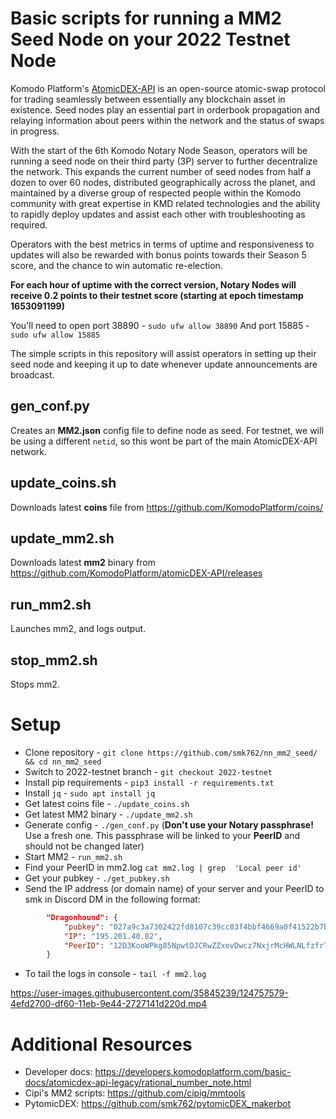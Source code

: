 # Basic scripts for running a MM2 Seed Node on your 2022 Testnet Node

Komodo Platform's [AtomicDEX-API](https://github.com/KomodoPlatform/atomicDEX-API) is an open-source atomic-swap protocol for trading seamlessly between essentially any blockchain asset in existence. Seed nodes play an essential part in orderbook propagation and relaying information about peers within the network and the status of swaps in progress. 

With the start of the 6th Komodo Notary Node Season, operators will be running a seed node on their third party (3P) server to further decentralize the network. This expands the current number of seed nodes from half a dozen to over 60 nodes, distributed geographically across the planet, and maintained by a diverse group of respected people within the Komodo community with great expertise in KMD related technologies and the ability to rapidly deploy updates and assist each other with troubleshooting as required.

Operators with the best metrics in terms of uptime and responsiveness to updates will also be rewarded with bonus points towards their Season 5 score, and the chance to win automatic re-election.

**For each hour of uptime with the correct version, Notary Nodes will receive 0.2 points to their testnet score (starting at epoch timestamp 1653091199)**

You'll need to open port 38890 - `sudo ufw allow 38890`
And port 15885 - `sudo ufw allow 15885`


The simple scripts in this repository will assist operators in setting up their seed node and keeping it up to date whenever update announcements are broadcast.

## gen_conf.py
Creates an **MM2.json** config file to define node as seed. For testnet, we will be using a different `netid`, so this wont be part of the main AtomicDEX-API network.

## update_coins.sh
Downloads latest **coins** file from https://github.com/KomodoPlatform/coins/

## update_mm2.sh
Downloads latest **mm2** binary from https://github.com/KomodoPlatform/atomicDEX-API/releases

## run_mm2.sh
Launches mm2, and logs output.

## stop_mm2.sh
Stops mm2.

# Setup

- Clone repository - `git clone https://github.com/smk762/nn_mm2_seed/ && cd nn_mm2_seed`
- Switch to 2022-testnet branch - `git checkout 2022-testnet`
- Install pip requirements - `pip3 install -r requirements.txt`
- Install `jq` - `sudo apt install jq`
- Get latest coins file - `./update_coins.sh`
- Get latest MM2 binary - `./update_mm2.sh`
- Generate config - `./gen_conf.py` (**Don't use your Notary passphrase!** Use a fresh one. This passphrase will be linked to your **PeerID** and should not be changed later)
- Start MM2 - `run_mm2.sh`
- Find your PeerID in mm2.log `cat mm2.log | grep  'Local peer id'`
- Get your pubkey - `./get_pubkey.sh`
- Send the IP address (or domain name) of your server and your PeerID to smk in Discord DM in the following format:
```json
        "Dragonhound": {
            "pubkey": "027a9c3a7302422fd8107c39cc83f4bbf4669a0f41522b7bdcef961e18bf94ab2b",
            "IP": "195.201.40.82",
            "PeerID": "12D3KooWPkg85NpwtDJCRwZZxevDwcz7NxjrMcHWLNLfzfrTZZZ1"
        }
```
- To tail the logs in console - `tail -f mm2.log`

https://user-images.githubusercontent.com/35845239/124757579-4efd2700-df60-11eb-9e44-2727141d220d.mp4

# Additional Resources
- Developer docs: https://developers.komodoplatform.com/basic-docs/atomicdex-api-legacy/rational_number_note.html
- Cipi's MM2 scripts: https://github.com/cipig/mmtools
- PytomicDEX: https://github.com/smk762/pytomicDEX_makerbot

